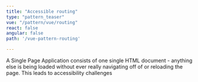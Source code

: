 ```yaml
---
title: "Accessible routing"
type: "pattern_teaser"
vue: "/pattern/vue/routing"
react: false
angular: false
path: '/vue-pattern-routing'

---
```


A Single Page Application consists of one single HTML document - anything else is being loaded without ever really navigating off of or reloading the page. This leads to accessibility challenges 
